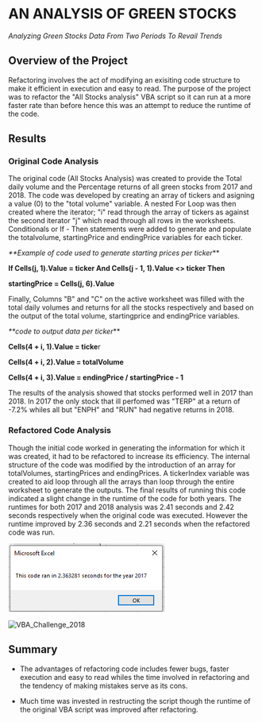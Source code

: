 # AN ANALYSIS OF GREEN STOCKS 
_Analyzing Green Stocks Data From Two Periods To Revail Trends_



## Overview of the Project
Refactoring involves the act of modifying an exisiting code structure to make it efficient in execution and easy to read. The purpose of the project was to refactor the "All Stocks analysis" VBA script so it can run at a more faster rate than before hence this was an attempt to reduce the runtime of the code.


## Results

### Original Code Analysis

The original code (All Stocks Analysis) was created to provide the Total daily volume and the Percentage returns of all green stocks from 2017 and 2018.
The code was developed by creating an array of tickers and asigning a value (0) to the "total volume" variable. A nested For Loop was then created where the iterator; "i" read through the array of tickers as against the second iterator "j"  which read through all rows in the worksheets. Conditionals or If - Then statements were added to generate and populate the totalvolume, startingPrice and endingPrice variables for each ticker.

_**Example of code used to generate starting prices per ticker_**

**If Cells(j, 1).Value = ticker And Cells(j - 1, 1).Value <> ticker Then**

  **startingPrice = Cells(j, 6).Value**
  
Finally, Columns "B" and "C" on the active worksheet was filled with the total daily volumes and returns for all the stocks respectively and based on the output of the total volume, startingprice and endingPrice variables.

_**code to output data per ticker_**

**Cells(4 + i, 1).Value = ticke**r

**Cells(4 + i, 2).Value = totalVolume**

**Cells(4 + i, 3).Value = endingPrice / startingPrice - 1**

The results of the analysis showed that stocks performed well in 2017 than 2018. In 2017 the only stock that ill perfomed was "TERP" at a return of -7.2% whiles all but "ENPH" and "RUN" had negative returns in 2018.

### Refactored Code Analysis

Though the initial code worked in generating the information for which it was created, it had to be refactored to increase its efficiency.
 The internal structure of the code was modified by the introduction of an array for totalVolumes, startingPrices and endingPrices. 
A tickerIndex variable was created to aid loop through all the arrays than loop through the entire worksheet to generate the outputs. 
The final results of running this code indicated a slight change in the runtime of the code for both years.
The runtimes for both 2017 and 2018 analysis was 2.41 seconds and 2.42 seconds respectively when the original code was executed. 
However the runtime improved by 2.36 seconds and 2.21 seconds when the refactored code was run.

![Alt text](https://raw.githubusercontent.com/emmanuelbrim/Stock-analysis/main/Resources/VBA_Challenge_2017.PNG)


![VBA_Challenge_2018](https://user-images.githubusercontent.com/100079292/157147569-1fa3dfc4-122d-4784-b8c6-d3372c508d41.PNG)


## Summary
- The advantages of refactoring code includes fewer bugs, faster execution and easy to read whiles the time involved in refactoring and the tendency of making mistakes serve as its cons.

- Much time was invested in restructing the script though the runtime of the original VBA script was improved after refactoring. 


